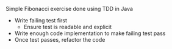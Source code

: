 Simple Fibonacci exercise done using TDD in Java
* Write failing test first
    * Ensure test is readable and explicit
* Write enough code implementation to make failing test pass
* Once test passes, refactor the code